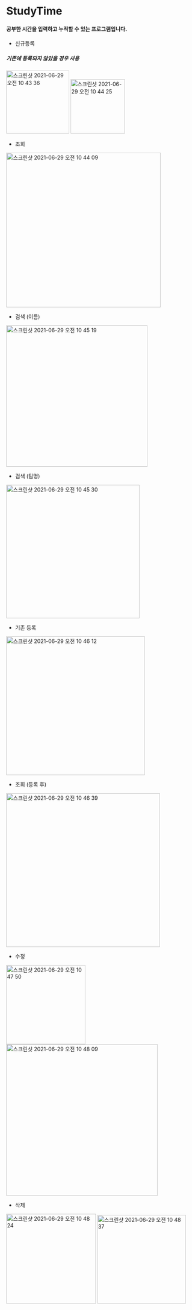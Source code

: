 # StudyTime

#### 공부한 시간을 입력하고 누적할 수 있는 프로그램입니다.

+ 신규등록

##### 기존에 등록되지 않았을 경우 사용

<img width="167" alt="스크린샷 2021-06-29 오전 10 43 36" src="https://user-images.githubusercontent.com/61608298/123724194-ddb9d600-d8c6-11eb-96ec-0bad9b33c82e.png">
<img width="144" alt="스크린샷 2021-06-29 오전 10 44 25" src="https://user-images.githubusercontent.com/61608298/123724247-fa560e00-d8c6-11eb-9bae-100f7989fac7.png">

+ 조회

<img width="410" alt="스크린샷 2021-06-29 오전 10 44 09" src="https://user-images.githubusercontent.com/61608298/123724231-f1653c80-d8c6-11eb-8ad8-a7d1b9e9441f.png">


+ 검색 (이름)
<img width="375" alt="스크린샷 2021-06-29 오전 10 45 19" src="https://user-images.githubusercontent.com/61608298/123724324-1bb6fa00-d8c7-11eb-8535-022f604944d6.png">


+ 검색 (팀명)
<img width="354" alt="스크린샷 2021-06-29 오전 10 45 30" src="https://user-images.githubusercontent.com/61608298/123724337-22de0800-d8c7-11eb-9e01-a544f33354ca.png">

+ 기존 등록
<img width="368" alt="스크린샷 2021-06-29 오전 10 46 12" src="https://user-images.githubusercontent.com/61608298/123724393-3a1cf580-d8c7-11eb-803e-f353ccd08b69.png">

+ 조회 (등록 후)
<img width="408" alt="스크린샷 2021-06-29 오전 10 46 39" src="https://user-images.githubusercontent.com/61608298/123724437-4acd6b80-d8c7-11eb-8d0c-cd2dd4e1e33e.png">

+ 수정
<img width="210" alt="스크린샷 2021-06-29 오전 10 47 50" src="https://user-images.githubusercontent.com/61608298/123724527-74869280-d8c7-11eb-831a-f9c7b48a3a6e.png">
<img width="402" alt="스크린샷 2021-06-29 오전 10 48 09" src="https://user-images.githubusercontent.com/61608298/123724554-810aeb00-d8c7-11eb-83b7-8740935047fd.png">

+ 삭제
<img width="238" alt="스크린샷 2021-06-29 오전 10 48 24" src="https://user-images.githubusercontent.com/61608298/123724573-89fbbc80-d8c7-11eb-95b3-7259b3a5fc4d.png">
<img width="235" alt="스크린샷 2021-06-29 오전 10 48 37" src="https://user-images.githubusercontent.com/61608298/123724594-908a3400-d8c7-11eb-82bc-b5aef1692c20.png">

